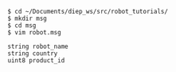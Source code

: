 
```shell
$ cd ~/Documents/diep_ws/src/robot_tutorials/
$ mkdir msg
$ cd msg
$ vim robot.msg
```
```msg
string robot_name
string country
uint8 product_id
```
